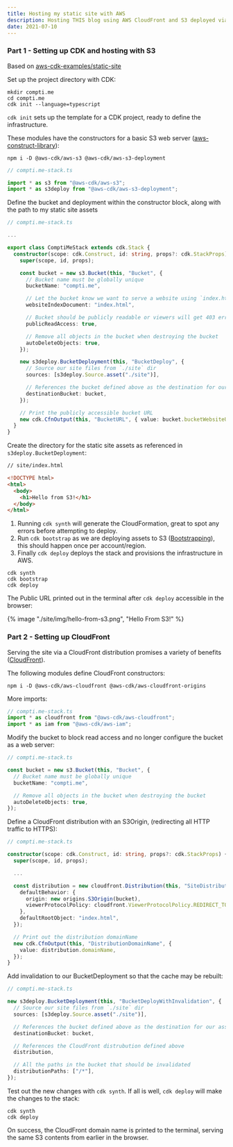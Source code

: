 ```yaml
---
title: Hosting my static site with AWS
description: Hosting THIS blog using AWS CloudFront and S3 deployed via AWS CDK
date: 2021-07-10
---
```


### Part 1 - Setting up CDK and hosting with S3

Based on [aws-cdk-examples/static-site](https://github.com/aws-samples/aws-cdk-examples/blob/master/typescript/static-site/static-site.ts)

Set up the project directory with CDK:

```shell
mkdir compti.me
cd compti.me
cdk init --language=typescript
```

`cdk init` sets up the template for a CDK project, ready to define the infrastructure.

These modules have the constructors for a basic S3 web server ([aws-construct-library](https://docs.aws.amazon.com/cdk/api/latest/docs/aws-construct-library.html)):

```shell
npm i -D @aws-cdk/aws-s3 @aws-cdk/aws-s3-deployment
```

```ts
// compti.me-stack.ts

import * as s3 from "@aws-cdk/aws-s3";
import * as s3deploy from "@aws-cdk/aws-s3-deployment";
```

Define the bucket and deployment within the constructor block, along with the path
to my static site assets

```ts
// compti.me-stack.ts

...

export class ComptiMeStack extends cdk.Stack {
  constructor(scope: cdk.Construct, id: string, props?: cdk.StackProps) {
    super(scope, id, props);

    const bucket = new s3.Bucket(this, "Bucket", {
      // Bucket name must be globally unique
      bucketName: "compti.me",

      // Let the bucket know we want to serve a website using `index.html`
      websiteIndexDocument: "index.html",

      // Bucket should be publicly readable or viewers will get 403 error code
      publicReadAccess: true,

      // Remove all objects in the bucket when destroying the bucket
      autoDeleteObjects: true,
    });

    new s3deploy.BucketDeployment(this, "BucketDeploy", {
      // Source our site files from `./site` dir
      sources: [s3deploy.Source.asset("./site")],

      // References the bucket defined above as the destination for our assets
      destinationBucket: bucket,
    });

    // Print the publicly accessible bucket URL
    new cdk.CfnOutput(this, "BucketURL", { value: bucket.bucketWebsiteUrl });
  }
}
```

Create the directory for the static site assets as referenced in `s3deploy.BucketDeployment`:

```html
// site/index.html

<!DOCTYPE html>
<html>
  <body>
    <h1>Hello from S3!</h1>
  </body>
</html>
```

1. Running `cdk synth` will generate the CloudFormation, great to spot any errors
   before attempting to deploy.
2. Run `cdk bootstrap` as we are deploying assets to S3 ([Bootstrapping](https://docs.aws.amazon.com/cdk/latest/guide/bootstrapping.html)),
   this should happen once per account/region.
3. Finally `cdk deploy` deploys the stack and provisions the infrastructure in AWS.

```shell
cdk synth
cdk bootstrap
cdk deploy
```

The Public URL printed out in the terminal after `cdk deploy` accessible in the browser:

{% image "./site/img/hello-from-s3.png", "Hello From S3!" %}

### Part 2 - Setting up CloudFront

Serving the site via a CloudFront distribution promises a variety of benefits ([CloudFront](https://aws.amazon.com/cloudfront/)).

The following modules define CloudFront constructors:

```shell
npm i -D @aws-cdk/aws-cloudfront @aws-cdk/aws-cloudfront-origins
```

More imports:

```ts
// compti.me-stack.ts
import * as cloudfront from "@aws-cdk/aws-cloudfront";
import * as iam from "@aws-cdk/aws-iam";
```

Modify the bucket to block read access and no longer configure the bucket as a
web server:

```ts
// compti.me-stack.ts

const bucket = new s3.Bucket(this, "Bucket", {
  // Bucket name must be globally unique
  bucketName: "compti.me",

  // Remove all objects in the bucket when destroying the bucket
  autoDeleteObjects: true,
});
```

Define a CloudFront distribution with an S3Origin, (redirecting all HTTP traffic
to HTTPS):

```ts
// compti.me-stack.ts

constructor(scope: cdk.Construct, id: string, props?: cdk.StackProps) {
  super(scope, id, props);

  ...

  const distribution = new cloudfront.Distribution(this, "SiteDistribution", {
    defaultBehavior: {
      origin: new origins.S3Origin(bucket),
      viewerProtocolPolicy: cloudfront.ViewerProtocolPolicy.REDIRECT_TO_HTTPS,
    },
    defaultRootObject: "index.html",
  });

  // Print out the distribution domainName
  new cdk.CfnOutput(this, "DistributionDomainName", {
    value: distribution.domainName,
  });
}
```

Add invalidation to our BucketDeployment so that the cache may be rebuilt:

```ts
// compti.me-stack.ts

new s3deploy.BucketDeployment(this, "BucketDeployWithInvalidation", {
  // Source our site files from `./site` dir
  sources: [s3deploy.Source.asset("./site")],

  // References the bucket defined above as the destination for our assets
  destinationBucket: bucket,

  // References the CloudFront distrubution defined above
  distribution,

  // All the paths in the bucket that should be invalidated
  distributionPaths: ["/*"],
});
```

Test out the new changes with `cdk synth`. If all is well, `cdk deploy` will make
the changes to the stack:

```shell
cdk synth
cdk deploy
```

On success, the CloudFront domain name is printed to the terminal, serving
the same S3 contents from earlier in the browser.
